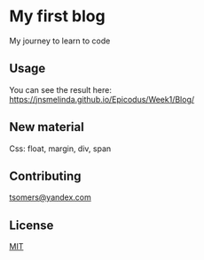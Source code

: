 # My first blog

My journey to learn to code

## Usage
You can see the result here: https://jnsmelinda.github.io/Epicodus/Week1/Blog/

## New material
Css: float, margin, div, span

## Contributing
tsomers@yandex.com

## License
[MIT](https://choosealicense.com/licenses/mit/)
